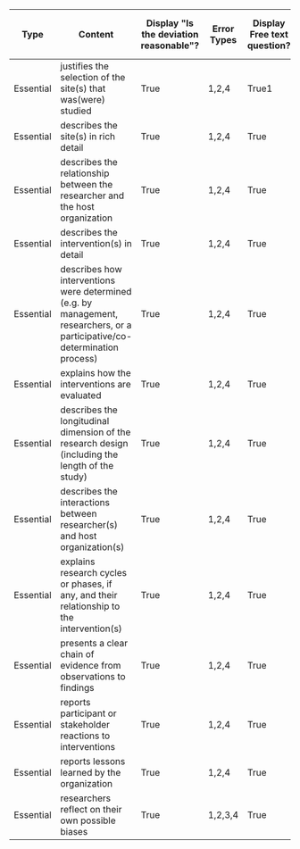 | Type      | Content                                                                                                                    | Display "Is the deviation reasonable"? | Error Types | Display Free text question? | Free Text Question Label |
| --------- | -------------------------------------------------------------------------------------------------------------------------- | -------------------------------------- | ----------- | --------------------------- | ------------------------ |
| Essential | justifies the selection of the site(s) that was(were) studied                                                              | True                                   | 1,2,4       | True1                       | True                     |
| Essential | describes the site(s) in rich detail                                                                                       | True                                   | 1,2,4       | True                        | True                     |
| Essential | describes the relationship between the researcher and the host organization                                                | True                                   | 1,2,4       | True                        | True                     |
| Essential | describes the intervention(s) in detail                                                                                    | True                                   | 1,2,4       | True                        | True                     |
| Essential | describes how interventions were determined (e.g. by management, researchers, or a participative/co-determination process) | True                                   | 1,2,4       | True                        | True                     |
| Essential | explains how the interventions are evaluated                                                                               | True                                   | 1,2,4       | True                        | True                     |
| Essential | describes the longitudinal dimension of the research design (including the length of the study)                            | True                                   | 1,2,4       | True                        | True                     |
| Essential | describes the interactions between researcher(s) and host organization(s)                                                  | True                                   | 1,2,4       | True                        | True                     |
| Essential | explains research cycles or phases, if any, and their relationship to the intervention(s)                                  | True                                   | 1,2,4       | True                        | True                     |
| Essential | presents a clear chain of evidence from observations to findings                                                           | True                                   | 1,2,4       | True                        | True                     |
| Essential | reports participant or stakeholder reactions to interventions                                                              | True                                   | 1,2,4       | True                        | True                     |
| Essential | reports lessons learned by the organization                                                                                | True                                   | 1,2,4       | True                        | True                     |
| Essential | researchers reflect on their own possible biases                                                                           | True                                   | 1,2,3,4     | True                        | Test                     |
